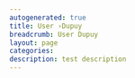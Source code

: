 ```yaml
---
autogenerated: true
title: User ›Dupuy
breadcrumb: User Dupuy
layout: page
categories: 
description: test description
---
```



